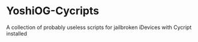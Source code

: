 # YoshiOG-Cycripts
A collection of probably useless scripts for jailbroken iDevices with Cycript installed
